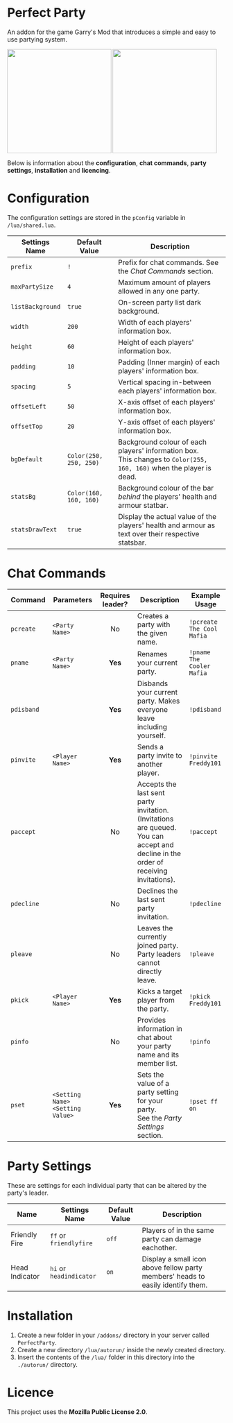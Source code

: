 # Perfect Party

An addon for the game Garry's Mod that introduces a simple and easy to use partying system.

<img src="https://i.imgur.com/u1lbTwu.png" align="left" height="240">
<img src="https://i.imgur.com/i4G43Nr.png" height="240">

Below is information about the **configuration**, **chat commands**, **party settings**,  **installation** and **licencing**.

# Configuration

The configuration settings are stored in the `pConfig` variable in `/lua/shared.lua`.

| Settings Name | Default Value | Description |
|-|-|-|
| `prefix` | `!` | Prefix for chat commands. See the *Chat Commands* section. |
| `maxPartySize` | `4` | Maximum amount of players allowed in any one party. |
| `listBackground` | `true` | On-screen party list dark background. |
| `width` | `200` | Width of each players' information box. |
| `height` | `60` | Height of each players' information box. |
| `padding` | `10` | Padding (Inner margin) of each players' information box. |
| `spacing` | `5` | Vertical spacing in-between each players' information box. |
| `offsetLeft` | `50` | X-axis offset of each players' information box. |
| `offsetTop` | `20` | Y-axis offset of each players' information box. |
| `bgDefault` | `Color(250, 250, 250)` | Background colour of each players' information box.<br>This changes to `Color(255, 160, 160)` when the player is dead. |
| `statsBg` | `Color(160, 160, 160)` | Background colour of the bar *behind* the players' health and armour statbar. |
| `statsDrawText` | `true` | Display the actual value of the players' health and armour as text over their respective statsbar. |

# Chat Commands

| Command | Parameters  | Requires leader? | Description | Example Usage |
|-|-|:-:|-|-|
| `pcreate` | `<Party Name>` | No | Creates a party with the given name. | `!pcreate The Cool Mafia` |
| `pname` | `<Party Name>` | **Yes** | Renames your current party. | `!pname The Cooler Mafia` |
| `pdisband` | | **Yes** | Disbands your current party. Makes everyone leave including yourself. | `!pdisband` |
| `pinvite` | `<Player Name>` | **Yes** | Sends a party invite to another player. | `!pinvite Freddy101` |
| `paccept` | | No | Accepts the last sent party invitation.<br>(Invitations are queued. You can accept and decline in the order of receiving invitations). | `!paccept` |
| `pdecline` | | No | Declines the last sent party invitation. | `!pdecline` |
| `pleave` | | No | Leaves the currently joined party. Party leaders cannot directly leave. | `!pleave` |
| `pkick` | `<Player Name>` | **Yes** | Kicks a target player from the party. | `!pkick Freddy101` |
| `pinfo` | | No | Provides information in chat about your party name and its member list. | `!pinfo` |
| `pset` | `<Setting Name> <Setting Value>` | **Yes** | Sets the value of a party setting for your party.<br>See the *Party Settings* section. | `!pset ff on` |

# Party Settings

These are settings for each individual party that can be altered by the party's leader.

| Name | Settings Name | Default Value | Description |
|-|-|-|-|
| Friendly Fire | `ff` or `friendlyfire` | `off` | Players of in the same party can damage eachother. |
| Head Indicator | `hi` or `headindicator` | `on` | Display a small icon above fellow party members' heads to easily identify them. |

# Installation

1. Create a new folder in your `/addons/` directory in your server called `PerfectParty`.
2. Create a new directory `/lua/autorun/` inside the newly created directory.
3. Insert the contents of the `/lua/` folder in this directory into the `./autorun/` directory.

# Licence

This project uses the **Mozilla Public License 2.0**.
